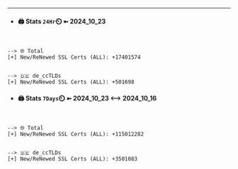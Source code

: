

---
- #### 🖨️ **Stats** `24Hr`⏲️ ➼ 2024_10_23
```console


--> 🌐 Total
[+] New/ReNewed SSL Certs (ALL): +17401574


--> 🇩🇪 de_ccTLDs
[+] New/ReNewed SSL Certs (ALL): +501698

```

- #### 🖨️ **Stats** `7Days`⏲️ ➼ 2024_10_23 <--> 2024_10_16
```console


--> 🌐 Total
[+] New/ReNewed SSL Certs (ALL): +115012282


--> 🇩🇪 de_ccTLDs
[+] New/ReNewed SSL Certs (ALL): +3501083

```

